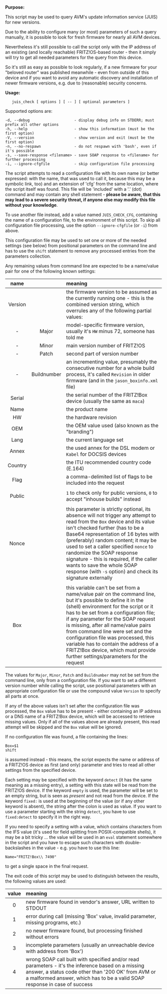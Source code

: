 **Purpose:**

This script may be used to query AVM's update information service (JUIS) for new versions.

Due to the ability to configure many (or most) parameters of such a query manually, it is
possible to look for fresh firmware for nearly all AVM devices.

Nevertheless it's still possible to call the script only with the IP address of an existing
(and locally reachable) FRITZ!OS-based router - then it simply will try to get all needed
parameters for the query from this device.

So it's still as easy as possible to look regularly, if a new firmware for your "beloved
router" was published meanwhile - even from outside of this device and if you want to avoid
any automatic discovery and installation of newer firmware versions, e.g. due to (reasonable)
security concerns.

**Usage:**

```
   juis_check [ options ] [ -- ] [ optional parameters ]
```

Supported options are:

```
-d, --debug                    - display debug info on STDERR; must prefix all other options
-h, --help                     - show this information (must be the first option)
-V, --version                  - show version and exit (must be the first option)
-n, --no-respawn               - do not respawn with 'bash', even if it's possible
-s, --save-response <filename> - save SOAP response to <filename> for further processing
-i, --ignore-cfgfile           - skip configuration file processing
```

The script attempts to read a configuration file with its own name (or better expressed:
with the name, that was used to call it, because this may be a symbolic link, too) and an
extension of 'cfg' from the same location, where the script itself was found. This file will
be 'included' with a '.' (dot) command and may contain any shell statement - **please be aware,
that this may lead to a severe security threat, if anyone else may modify this file without your
knowledge**.

To use another file instead, add a value named ```JUIS_CHECK_CFG```, containing the name of a
configuration file, to the environment of this script. To skip all configuration file
processing, use the option ```--ignore-cfgfile``` (or ```-i```) from above.

This configuration file may be used to set one or more of the needed settings (see below)
from positional parameters on the command line and has to use the ```shift``` statement to
remove any processed entries from the parameters collection.

Any remaining values from command line are expected to be a name/value pair for one of the
following known settings:

| name | | meaning |
| :---: | :---: | :--- |
| Version | | the firmware version to be assumed as the currently running one - this is the  combined version string, which overrules any of the following partial values: |
| - | Major | model-specific firmware version, usually it's ```HW``` minus 72, someone has told me |
| - | Minor | main version number of FRITZ!OS |
| - | Patch | second part of version number |
| - | Buildnumber | an incrementing value, presumably the consecutive number for a whole build process, it's called ```Revision``` in older firmware (and in the ```jason_boxinfo.xml``` file) |
| Serial | | the serial number of the FRITZ!Box device (usually the same as ```maca```) |
| Name | | the product name |
| HW | | the hardware revision |
| OEM | | the OEM value used (also known as the "branding") |
| Lang | | the current language set |
| Annex | | the used annex for the DSL modem or ```Kabel``` for DOCSIS devices |
| Country | | the ITU recommended country code (E.164) |
| Flag | | a comma-delimited list of flags to be included into the request |
| | | |
| Public | | ```1``` to check only for public versions, ```0``` to accept "inhouse builds" instead |
| | | |
| Nonce | | this parameter is strictly optional, its absence will not trigger any attempt to read from the ```Box``` device and its value isn't checked further (has to be a Base64 representation of 16 bytes with (preferably) random content; it may be used to set a caller specified ```nonce``` to randomize the SOAP response signature - this is required, if the caller wants to save the whole SOAP response (with ```-s``` option) and check its signature externally |
| | | |
| Box | | this variable can't be set from a name/value pair on the command line, but it's possible to define it in the (shell) environment for the script or it has to be set from a configuration file; if any parameter for the SOAP request is missing, after all name/value pairs from command line were set and the configuration file was processed, this variable has to contain the address of a FRITZ!Box device, which must provide further settings/parameters for the request |

The values for ```Major```, ```Minor```, ```Patch``` and ```Buildnumber``` may not be set from the command line, only from a configuration file. If you want to set a different version number while calling the script, use positional parameters with an appropriate configuration file or use
the compound value ```Version``` to specify all parts at once.

If any of the above values isn't set after the configuration file was processed, the ```Box```
value has to be present - either containing an IP address or a DNS name of a FRITZ!Box
device, which will be accessed to retrieve missing values. Only if all of the values above
are already present, this read attempt will be skipped and the ```Box``` value will be ignored.

If no configuration file was found, a file containing the lines:
```
Box=$1
shift
```
is assumed instead - this means, the script expects the name or address of a FRITZ!OS device
as first (and only) parameter and tries to read all other settings from the specified device.

Each setting may be specified with the keyword ```detect``` (it has the same meaning as a missing
entry), a setting with this state will be read from the FRITZ!OS device. If the keyword ```empty``` is used, the parameter will be set to an empty string, but is seen as _present_ and not read from the device. If the keyword ```fixed:``` is used at the beginning of the value (or if any other keyword is absent), the string after the colon is used as value. If you want to use a parameter starting with the string ```detect```, you have to use ```fixed:detect``` to specify it in the right way.

If you need to specify a setting with a value, which contains characters from the IFS value
(it's used for field splitting from POSIX-compatible shells), it may be a bit tricky ... the
value will be used in an ```eval``` statement somewhere in the script and you have to escape such
characters with double-backslashes in the value - e.g. you have to use this line:
```
Name="FRITZ!Box\\ 7490"
```
to get a single space in the final request.

The exit code of this script may be used to distinguish between the results, the following
values are used:

| value | meaning |
|:--:|:--|
| 0 | new firmware found in vendor's answer, URL written to STDOUT |
| 1 | error during call (missing 'Box' value, invalid parameter, missing programs, etc.) |
| 2 | no newer firmware found, but processing finished without errors |
| 3 | incomplete parameters (usually an unreachable device with address from 'Box') |
| 4 | wrong SOAP call built with specified and/or read parameters - it's the inference based on a missing answer, a status code other than '200 OK' from AVM or a malformed answer, which has to be a valid SOAP response in case of success |
